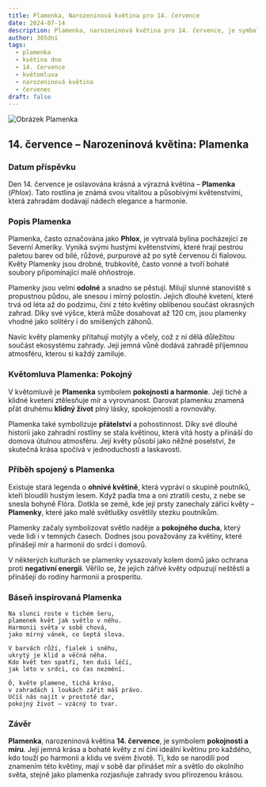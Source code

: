 ```yaml
---
title: Plamenka, Narozeninová květina pro 14. července
date: 2024-07-14
description: Plamenka, narozeninová květina pro 14. července, je symbolem Pokojný. Objevte její jedinečný význam, fascinující příběhy a poezii, která oslavuje její krásu.
author: 365dní
tags:
  - plamenka
  - květina dne
  - 14. července
  - květomluva
  - narozeninová květina
  - červenec
draft: false
---
```


![Obrázek Plamenka](https://cdn.pixabay.com/photo/2016/07/15/09/02/flower-1518501_640.jpg#center)


## 14. července – Narozeninová květina: Plamenka

### Datum příspěvku

Den 14. července je oslavována krásná a výrazná květina – **Plamenka** (_Phlox_). Tato rostlina je známá svou vitalitou a působivými květenstvími, která zahradám dodávají nádech elegance a harmonie.

### Popis Plamenka

Plamenka, často označována jako **Phlox**, je vytrvalá bylina pocházející ze Severní Ameriky. Vyniká svými hustými květenstvími, které hrají pestrou paletou barev od bílé, růžové, purpurové až po sytě červenou či fialovou. Květy Plamenky jsou drobné, trubkovité, často vonné a tvoří bohaté soubory připomínající malé ohňostroje.

Plamenky jsou velmi **odolné** a snadno se pěstují. Milují slunné stanoviště s propustnou půdou, ale snesou i mírný polostín. Jejich dlouhé kvetení, které trvá od léta až do podzimu, činí z této květiny oblíbenou součást okrasných zahrad. Díky své výšce, která může dosahovat až 120 cm, jsou plamenky vhodné jako solitéry i do smíšených záhonů.

Navíc květy plamenky přitahují motýly a včely, což z ní dělá důležitou součást ekosystému zahrady. Její jemná vůně dodává zahradě příjemnou atmosféru, kterou si každý zamiluje.

### Květomluva Plamenka: Pokojný

V květomluvě je **Plamenka** symbolem **pokojnosti a harmonie**. Její tiché a klidné kvetení ztělesňuje mír a vyrovnanost. Darovat plamenku znamená přát druhému **klidný život** plný lásky, spokojenosti a rovnováhy.

Plamenka také symbolizuje **přátelství** a pohostinnost. Díky své dlouhé historii jako zahradní rostliny se stala květinou, která vítá hosty a přináší do domova útulnou atmosféru. Její květy působí jako něžné poselství, že skutečná krása spočívá v jednoduchosti a laskavosti.

### Příběh spojený s Plamenka

Existuje stará legenda o **ohnivé květině**, která vypráví o skupině poutníků, kteří bloudili hustým lesem. Když padla tma a oni ztratili cestu, z nebe se snesla bohyně Flóra. Dotkla se země, kde její prsty zanechaly zářící květy – **Plamenky**, které jako malé světlušky osvětlily stezku poutníkům.

Plamenky začaly symbolizovat světlo naděje a **pokojného ducha**, který vede lidi i v temných časech. Dodnes jsou považovány za květiny, které přinášejí mír a harmonii do srdcí i domovů.

V některých kulturách se plamenky vysazovaly kolem domů jako ochrana proti **negativní energii**. Věřilo se, že jejich zářivé květy odpuzují neštěstí a přinášejí do rodiny harmonii a prosperitu.

### Báseň inspirovaná Plamenka

```
Na slunci roste v tichém šeru,  
plamenek květ jak světlo v něhu.  
Harmonii světa v sobě chová,  
jako mírný vánek, co šeptá slova.  

V barvách růží, fialek i sněhu,  
ukrytý je klid a věčná něha.  
Kdo květ ten spatří, ten duši léčí,  
jak léto v srdci, co čas nezmění.  

Ó, květe plamene, tichá kráso,  
v zahradách i loukách zářit máš právo.  
Učíš nás najít v prostotě dar,  
pokojný život – vzácný to tvar.  
```

### Závěr

**Plamenka**, narozeninová květina **14. července**, je symbolem **pokojnosti a míru**. Její jemná krása a bohaté květy z ní činí ideální květinu pro každého, kdo touží po harmonii a klidu ve svém životě. Ti, kdo se narodili pod znamením této květiny, mají v sobě dar přinášet mír a světlo do okolního světa, stejně jako plamenka rozjasňuje zahrady svou přirozenou krásou.
